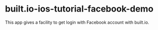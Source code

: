 built.io-ios-tutorial-facebook-demo
===================================

This app gives a facility to get login with Facebook account with built.io.
